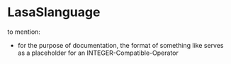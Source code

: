 # LasaSlanguage 

to mention:
- for the purpose of documentation, the format of something like <INTEGER-CO> serves as a placeholder for an INTEGER-Compatible-Operator